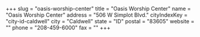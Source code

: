 +++
slug = "oasis-worship-center"
title = "Oasis Worship Center"
name = "Oasis Worship Center"
address = "506 W Simplot Blvd."
cityIndexKey = "city-id-caldwell"
city = "Caldwell"
state = "ID"
postal = "83605"
website = ""
phone = "208-459-6000"
fax = ""
+++
